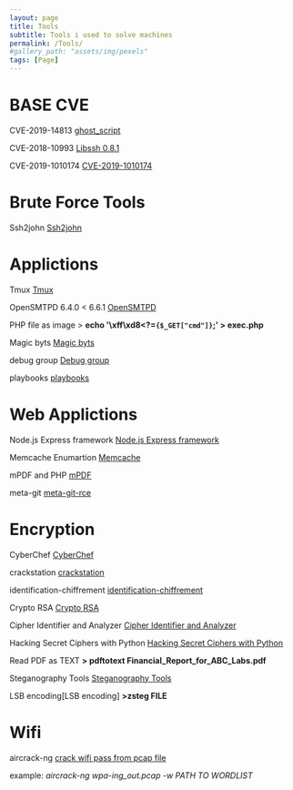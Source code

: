 ```yaml
---
layout: page
title: Tools
subtitle: Tools i used to solve machines
permalink: /Tools/
#gallery_path: "assets/img/pexels"
tags: [Page]
---
```



# BASE CVE

CVE-2019-14813 [ghost_script](https://github.com/hhc0null/GhostRule/blob/master/ghostrule3.ps)

CVE-2018-10993  [Libssh 0.8.1](https://gist.github.com/mgeeky/a7271536b1d815acfb8060fd8b65bd5d)

CVE-2019-1010174 [CVE-2019-1010174](https://cve.mitre.org/cgi-bin/cvename.cgi?name=CVE-2019-1010174)


# Brute Force Tools

Ssh2john [Ssh2john](https://null-byte.wonderhowto.com/how-to/crack-ssh-private-key-passwords-with-john-ripper-0302810)

# Applictions

Tmux [Tmux](https://man7.org/linux/man-pages/man1/tmux.1.html)

OpenSMTPD 6.4.0 < 6.6.1  [OpenSMTPD](https://www.exploit-db.com/exploits/48051)

PHP file as image  >  **echo '\xff\xd8<?=`{$_GET["cmd"]}`;' > exec.php** 

Magic byts [Magic byts](https://en.wikipedia.org/wiki/List_of_file_signatures)

debug group [Debug group](/assets/img/gdb1.png)

playbooks [playbooks](https://sushant747.gitbooks.io/total-oscp-guide/content/spawning_shells.html)


# Web Applictions

Node.js Express framework [Node.js Express framework](https://haboob.sa/ctf/nullcon-2019/blog.html)

Memcache Enumartion [Memcache](https://book.hacktricks.xyz/network-services-pentesting/11211-memcache)

mPDF and PHP [mPDF](https://github.com/mpdf/mpdf/issues/356#issue-216032258)

meta-git [meta-git-rce](https://hackerone.com/reports/728040)


# Encryption

CyberChef [CyberChef](https://gchq.github.io/CyberChef/)

crackstation [crackstation](https://crackstation.net/)

identification-chiffrement [identification-chiffrement](https://www.dcode.fr/identification-chiffrement)

Crypto RSA [Crypto RSA](https://chowdera.com/2022/136/202205160703029213.html)

Cipher Identifier and Analyzer [Cipher Identifier and Analyzer](https://www.boxentriq.com/code-breaking/cipher-identifier)

Hacking Secret Ciphers with Python [Hacking Secret Ciphers with Python](http://inventwithpython.com/hacking/)

Read PDF as TEXT **>  pdftotext Financial_Report_for_ABC_Labs.pdf**

Steganography Tools [Steganography Tools](https://futureboy.us/stegano/)

LSB encoding[LSB encoding] **>zsteg FILE**

# Wifi

aircrack-ng [crack wifi pass from pcap file](https://www.aircrack-ng.org/doku.php?id=aircrack-ng) 

example:
*aircrack-ng  wpa-ing_out.pcap -w PATH TO WORDLIST*

